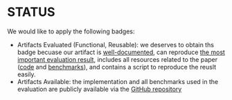 # STATUS

We would like to apply the following badges:
  * Artifacts Evaluated (Functional, Reusable): we deserves to obtain ths badge becuase our artifact is [well-documented](./README.md), can reproduce [the most important evaluation result](./result), includes all resources related to the paper ([code](./engine) and [benchmarks](./benchmarks)), and contains a script to reproduce the reuslt easily.
  * Artifacts Available: the implementation and all benchmarks used in the evaluation are publicly available via the [GitHub repository](https://github.com/kupl/LearnML)
